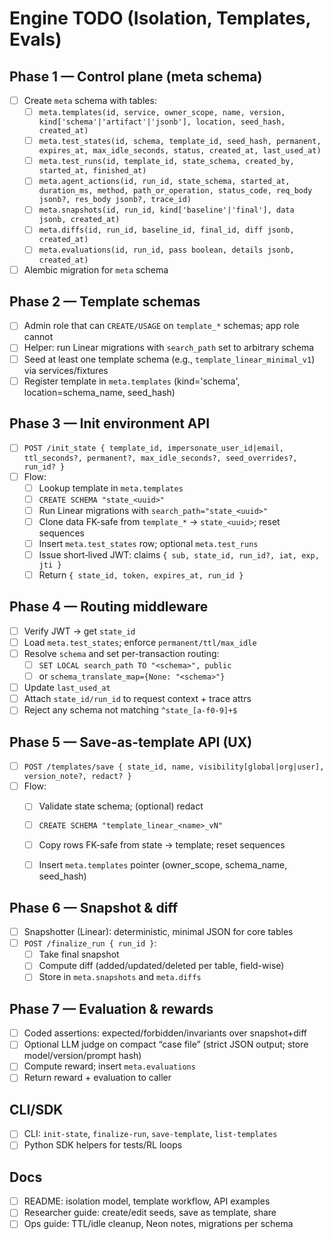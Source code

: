 # Engine TODO (Isolation, Templates, Evals)

## Phase 1 — Control plane (meta schema)
- [ ] Create `meta` schema with tables:
  - [ ] `meta.templates(id, service, owner_scope, name, version, kind['schema'|'artifact'|'jsonb'], location, seed_hash, created_at)`
  - [ ] `meta.test_states(id, schema, template_id, seed_hash, permanent, expires_at, max_idle_seconds, status, created_at, last_used_at)`
  - [ ] `meta.test_runs(id, template_id, state_schema, created_by, started_at, finished_at)`
  - [ ] `meta.agent_actions(id, run_id, state_schema, started_at, duration_ms, method, path_or_operation, status_code, req_body jsonb?, res_body jsonb?, trace_id)`
  - [ ] `meta.snapshots(id, run_id, kind['baseline'|'final'], data jsonb, created_at)`
  - [ ] `meta.diffs(id, run_id, baseline_id, final_id, diff jsonb, created_at)`
  - [ ] `meta.evaluations(id, run_id, pass boolean, details jsonb, created_at)`
- [ ] Alembic migration for `meta` schema

## Phase 2 — Template schemas
- [ ] Admin role that can `CREATE/USAGE` on `template_*` schemas; app role cannot
- [ ] Helper: run Linear migrations with `search_path` set to arbitrary schema
- [ ] Seed at least one template schema (e.g., `template_linear_minimal_v1`) via services/fixtures
- [ ] Register template in `meta.templates` (kind='schema', location=schema_name, seed_hash)

## Phase 3 — Init environment API
- [ ] `POST /init_state { template_id, impersonate_user_id|email, ttl_seconds?, permanent?, max_idle_seconds?, seed_overrides?, run_id? }`
- [ ] Flow:
  - [ ] Lookup template in `meta.templates`
  - [ ] `CREATE SCHEMA "state_<uuid>"`
  - [ ] Run Linear migrations with `search_path="state_<uuid>"`
  - [ ] Clone data FK-safe from `template_*` → `state_<uuid>`; reset sequences
  - [ ] Insert `meta.test_states` row; optional `meta.test_runs`
  - [ ] Issue short‑lived JWT: claims `{ sub, state_id, run_id?, iat, exp, jti }`
  - [ ] Return `{ state_id, token, expires_at, run_id }`

## Phase 4 — Routing middleware
- [ ] Verify JWT → get `state_id`
- [ ] Load `meta.test_states`; enforce `permanent/ttl/max_idle`
- [ ] Resolve `schema` and set per-transaction routing:
  - [ ] `SET LOCAL search_path TO "<schema>", public`
  - [ ] or `schema_translate_map={None: "<schema>"}`
- [ ] Update `last_used_at`
- [ ] Attach `state_id/run_id` to request context + trace attrs
- [ ] Reject any schema not matching `^state_[a-f0-9]+$`

## Phase 5 — Save-as-template API (UX)
- [ ] `POST /templates/save { state_id, name, visibility[global|org|user], version_note?, redact? }`
- [ ] Flow:
  - [ ] Validate state schema; (optional) redact
  - [ ] `CREATE SCHEMA "template_linear_<name>_vN"`
  - [ ] Copy rows FK-safe from state → template; reset sequences
  - [ ] Insert `meta.templates` pointer (owner_scope, schema_name, seed_hash)


## Phase 6 — Snapshot & diff
- [ ] Snapshotter (Linear): deterministic, minimal JSON for core tables
- [ ] `POST /finalize_run { run_id }`:
  - [ ] Take final snapshot
  - [ ] Compute diff (added/updated/deleted per table, field-wise)
  - [ ] Store in `meta.snapshots` and `meta.diffs`

## Phase 7 — Evaluation & rewards
- [ ] Coded assertions: expected/forbidden/invariants over snapshot+diff
- [ ] Optional LLM judge on compact “case file” (strict JSON output; store model/version/prompt hash)
- [ ] Compute reward; insert `meta.evaluations`
- [ ] Return reward + evaluation to caller

## CLI/SDK
- [ ] CLI: `init-state`, `finalize-run`, `save-template`, `list-templates`
- [ ] Python SDK helpers for tests/RL loops

## Docs
- [ ] README: isolation model, template workflow, API examples
- [ ] Researcher guide: create/edit seeds, save as template, share
- [ ] Ops guide: TTL/idle cleanup, Neon notes, migrations per schema